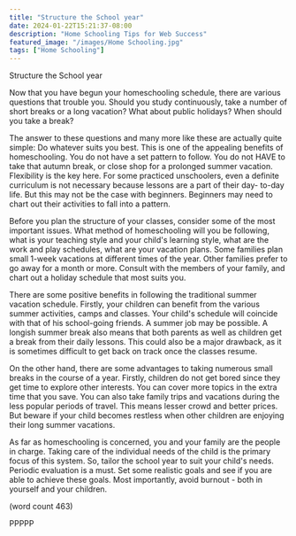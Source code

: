 ```yaml
---
title: "Structure the School year"
date: 2024-01-22T15:21:37-08:00
description: "Home Schooling Tips for Web Success"
featured_image: "/images/Home Schooling.jpg"
tags: ["Home Schooling"]
---
```


Structure the School year

Now that you have begun your homeschooling schedule, there are 
various questions that trouble you. Should you study continuously, 
take a number of short breaks or a long vacation? What about 
public holidays? When should you take a break?

The answer to these questions and many more like these are 
actually quite simple: Do whatever suits you best. This is one of 
the appealing benefits of homeschooling. You do not have a set 
pattern to follow. You do not HAVE to take that autumn break, or 
close shop for a prolonged summer vacation. Flexibility is the key 
here. For some practiced unschoolers, even a definite curriculum 
is not necessary because lessons are a part of their day- to-day 
life. But this may not be the case with beginners. Beginners may 
need to chart out their activities to fall into a pattern. 

Before you plan the structure of your classes, consider some of 
the most important issues. What method of homeschooling will you 
be following, what is your teaching style and your child's 
learning style, what are the work and play schedules, what are 
your vacation plans. Some families plan small 1-week vacations at 
different times of the year. Other families prefer to go away for 
a month or more. Consult with the members of your family, and 
chart out a holiday schedule that most suits you.

There are some positive benefits in following the traditional 
summer vacation schedule. Firstly, your children can benefit from 
the various summer activities, camps and classes. Your child's 
schedule will coincide with that of his school-going friends. A 
summer job may be possible. A longish summer break also means that 
both parents as well as children get a break from their daily 
lessons. This could also be a major drawback, as it is sometimes 
difficult to get back on track once the classes resume.

On the other hand, there are some advantages to taking numerous 
small breaks in the course of a year. Firstly, children do not get 
bored since they get time to explore other interests. You can 
cover more topics in the extra time that you save. You can also 
take family trips and vacations during the less popular periods of 
travel. This means lesser crowd and better prices. But beware if 
your child becomes restless when other children are enjoying their 
long summer vacations. 

As far as homeschooling is concerned, you and your family are the 
people in charge. Taking care of the individual needs of the child 
is the primary focus of this system. So, tailor the school year to 
suit your child's needs. Periodic evaluation is a must. Set some 
realistic goals and see if you are able to achieve these goals. 
Most importantly, avoid burnout - both in yourself and your 
children. 

(word count 463)

PPPPP
